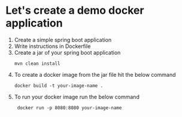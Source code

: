 <h1>Let's create a demo docker application </h1>
<ol>
<li>Create a simple spring boot application</li>
<li>Write instructions in Dockerfile</li>
<li> Create a jar of your spring boot application</li>

``` mvn clean install ```

<li>To create a docker image from the jar file hit the below command</li>

```docker build -t your-image-name .```
<li>To run your docker image run the below command</li>

``` docker run -p 8080:8080 your-image-name```
</ol>
